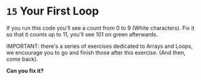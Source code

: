 # `15` Your First Loop

If you run this code you'll see a count from 0 to 9 (White characters).  Fix it so that it counts up to 11, you'll see 101 on green afterwards.

IMPORTANT: there's a series of exercises dedicated to Arrays and Loops, we encourage you to go and finish those after this exercise. (And then, come back).

**Can you fix it?**
